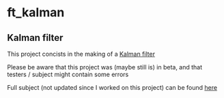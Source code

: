 # ft_kalman

## Kalman filter

This project concists in the making of a [Kalman filter](https://en.wikipedia.org/wiki/Kalman_filter)

Please be aware that this project was (maybe still is) in beta, and that testers / subject might contain some errors

Full subject (not updated since I worked on this project) can be found [here](docs/)
